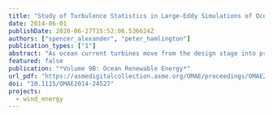 ```yaml
---
title: "Study of Turbulence Statistics in Large-Eddy Simulations of Ocean Current Turbine Environments"
date: 2014-06-01
publishDate: 2020-06-27T15:52:06.536624Z
authors: ["spencer_alexander", "peter_hamlington"]
publication_types: ["1"]
abstract: "As ocean current turbines move from the design stage into production and installation, a better understanding of oceanic turbulent ﬂows and localized loading is required by researchers and members of industry. Consideration of realistic ocean turbulence environments, in particular, is essential for obtaining accurate and reliable predictions of ocean turbine lifetime and performance. In this study, large eddy simulations (LES) are used to model the turbulent boundary layer in which an ocean current turbine operates. The LES model captures current driving due to winds, waves, and tides, thereby providing a high degree of physical realism. Inﬂow and boundary conditions are designed to represent conditions during an observational campaign at Admiralty Head in Puget Sound, and comparisons are made between the LES results and available observational measurements. Further statistical measures of the LES ﬂow ﬁelds are outlined, including vertical proﬁles of Reynolds stresses, turbine loading, and two point correlations. The ability of the synthetic turbulence generator TurbSim to reproduce realistic ocean turbulence is qualitatively assessed through comparisons with LES results. Finally, preliminary simulation results are presented for an ocean current turbine represented by an actuator disk."
featured: false
publication: "*Volume 9B: Ocean Renewable Energy*"
url_pdf: "https://asmedigitalcollection.asme.org/OMAE/proceedings/OMAE2014/45547/San%20Francisco,%20California,%20USA/279004"
doi: "10.1115/OMAE2014-24527"
projects:
  - wind_energy
---
```


